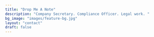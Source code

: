 ```yaml
---
title: "Drop Me A Note"
description: "Company Secretary. Compliance Officer. Legal work. "
bg_image: "images/feature-bg.jpg"
layout: "contact"
draft: false
---
```

